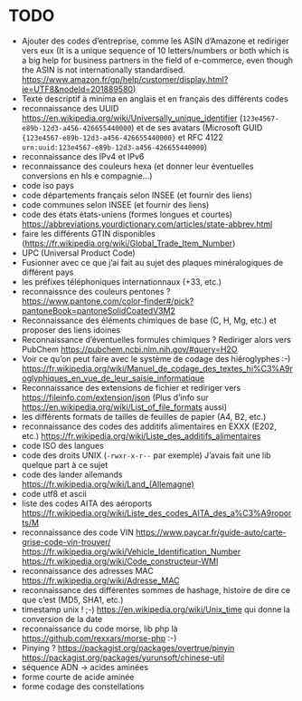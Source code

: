 TODO
====

 - Ajouter des codes d’entreprise, comme les ASIN d’Amazone et rediriger vers eux (It is a unique sequence of 10 letters/numbers or both which is a big help for business partners in the field of e-commerce, even though the ASIN is not internationally standardised. <https://www.amazon.fr/gp/help/customer/display.html?ie=UTF8&nodeId=201889580>) 
 - Texte descriptif à minima en anglais et en français des différents codes
 - reconnaissance des UUID <https://en.wikipedia.org/wiki/Universally_unique_identifier> (`123e4567-e89b-12d3-a456-426655440000`) et de ses avatars (Microsoft GUID `{123e4567-e89b-12d3-a456-426655440000}` et RFC 4122 `urn:uuid:123e4567-e89b-12d3-a456-426655440000`)
 - reconnaissance des IPv4 et IPv6
 - reconnaissance des couleurs hexa (et donner leur éventuelles conversions en hls e compagnie…)
 - code iso pays
 - code départements français selon INSEE (et fournir des liens)
 - code communes selon INSEE (et fournir des liens)
 - code des états états-uniens (formes longues et courtes) <https://abbreviations.yourdictionary.com/articles/state-abbrev.html>
 - faire les différents GTIN disponibles (https://fr.wikipedia.org/wiki/Global_Trade_Item_Number)
 - UPC (Universal Product Code) 
 - Fusionner avec ce que j’ai fait au sujet des plaques minéralogiques de différent pays
 - les préfixes téléphoniques internationnaux (+33, etc.)
 - reconnaissnce des couleurs pentones ?  <https://www.pantone.com/color-finder#/pick?pantoneBook=pantoneSolidCoatedV3M2>
 - Reconnaissance des éléments chimiques de base (C, H, Mg, etc.) et proposer des liens idoines
 - Reconnaissance d’éventuelles formules chimiques ?  Rediriger alors vers PubChem <https://pubchem.ncbi.nlm.nih.gov/#query=H2O>
 - Voir ce qu’on peut faire avec le système de codage des hiéroglyphes :-) <https://fr.wikipedia.org/wiki/Manuel_de_codage_des_textes_hi%C3%A9roglyphiques_en_vue_de_leur_saisie_informatique>
 - Reconnaissance des extensions de fichier et rediriger vers <https://fileinfo.com/extension/json> (Plus d’info sur <https://en.wikipedia.org/wiki/List_of_file_formats> aussi)
 - les différents formats de tailles de feuilles de papier (A4, B2, etc.)
 - reconnaissance des codes des additifs alimentaires en EXXX (E202, etc.) <https://fr.wikipedia.org/wiki/Liste_des_additifs_alimentaires>
 - code ISO des langues
 - code des droits UNIX (`-rwxr-x-r--` par exemple) J’avais fait une lib quelque part à ce sujet
 - code des lander allemands <https://fr.wikipedia.org/wiki/Land_(Allemagne)>
 - code utf8 et ascii
 - liste des codes AITA des aéroports <https://fr.wikipedia.org/wiki/Liste_des_codes_AITA_des_a%C3%A9roports/M>
 - reconnaissance des code VIN <https://www.paycar.fr/guide-auto/carte-grise-code-vin-trouver/> <https://fr.wikipedia.org/wiki/Vehicle_Identification_Number> <https://fr.wikipedia.org/wiki/Code_constructeur-WMI>
 - reconnaissance des adresses MAC <https://fr.wikipedia.org/wiki/Adresse_MAC>
 - reconnaissance des différentes sommes de hashage, histoire de dire ce que c’est (MD5, SHA1, etc.)
 - timestamp unix ! ;-) <https://en.wikipedia.org/wiki/Unix_time> qui donne la conversion de la date
 - reconnaissance du code morse, lib php là <https://github.com/rexxars/morse-php> :-)
 - Pinying ? <https://packagist.org/packages/overtrue/pinyin> <https://packagist.org/packages/yurunsoft/chinese-util>
 - séquence ADN -> acides aminées
 - forme courte de acide aminée
 - forme codage des constellations